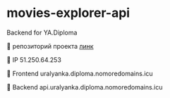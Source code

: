 # movies-explorer-api
Backend for YA.Diploma

:link: репозиторий проекта [линк](https://github.com/uralyanka/movies-explorer-api)

:link: IP 51.250.64.253

:link: Frontend uralyanka.diploma.nomoredomains.icu

:link: Backend api.uralyanka.diploma.nomoredomains.icu
